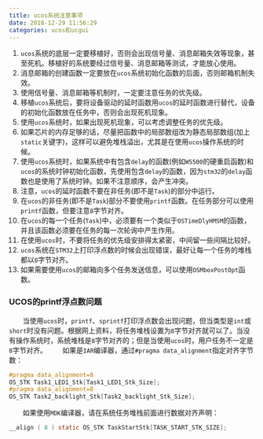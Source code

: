 ```yaml
---
title: ucos系统注意事项
date: 2018-12-29 11:56:29
categories: ucos和ucgui
---
```

1. `ucos`系统的底层一定要移植好，否则会出现信号量、消息邮箱失效等现象，甚至死机。移植好的系统要经过信号量、消息邮箱等测试，才能放心使用。
2. 消息邮箱的创建函数一定要放在`ucos`系统初始化函数的后面，否则邮箱机制失效。
3. 使用信号量、消息邮箱等机制时，一定要注意任务的优先级。
4. 移植`ucos`系统后，要将设备驱动的延时函数用`ucos`的延时函数进行替代，设备的初始化函数放在任务中，否则会出现死机现象。
5. 使用`ucos`系统时，如果出现死机现象，可以考虑调整任务的优先级。
6. 如果芯片的内存足够的话，尽量把函数中的局部数组改为静态局部数组(加上`static`关键字)，这样可以避免堆栈溢出，尤其是在使用`ucos`操作系统的时候。
7. 使用`ucos`系统时，如果系统中有包含`delay`的函数(例如`W5500`的硬重启函数)和`ucos`的系统时钟初始化函数，先使用包含`delay`的函数，因为`stm32`的`delay`函数也是使用了系统时钟。如果不注意顺序，会产生冲突。
8. 注意，`ucos`的延时函数不要在非任务(即不是`Task`)的部分中运行。
9. 在`ucos`的非任务(即不是`Task`)部分不要使用`printf`函数。在任务部分可以使用`printf`函数，但要注意`8`字节对齐。
10. 在`ucos`的每一个任务(`Task`)中，必须要有一个类似于`OSTimeDlyHMSM`的函数，并且该函数必须要在任务的每一次轮询中产生作用。
11. 在使用`ucos`时，不要将任务的优先级安排得太紧密，中间留一些间隔比较好。
12. `ucos`系统在`STM32`上打印浮点数的时候会出现错误，最好让每一个任务的堆栈都以`8`字节对齐。
13. 如果需要使用`ucos`的邮箱向多个任务发送信息，可以使用`OSMboxPostOpt`函数。

### UCOS的printf浮点数问题

&emsp;&emsp;当使用`ucos`时，`printf`、`sprintf`打印浮点数会出现问题，但当类型是`int`或`short`时没有问题。根据网上资料，将任务堆栈设置为`8`字节对齐就可以了。当没有操作系统时，系统堆栈是`8`字节对齐的；但是当使用`ucos`时，用户任务不一定是`8`字节对齐。
&emsp;&emsp;如果是`IAR`编译器，通过`#pragma data_alignment`指定对齐字节数：

``` c
#pragma data_alignment=8
OS_STK Task1_LED1_Stk[Task1_LED1_Stk_Size];
#pragma data_alignment=8
OS_STK Task2_backlight_Stk[Task2_backlight_Stk_Size];
```

&emsp;&emsp;如果使用`MDK`编译器，请在系统任务堆栈前面进行数据对齐声明：

``` c
__align ( 8 ) static OS_STK TaskStartStk[TASK_START_STK_SIZE];
```